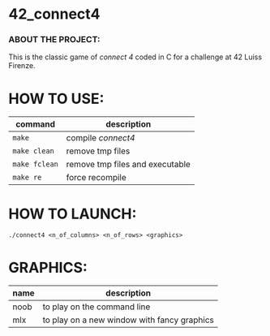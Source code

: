 # 42_connect4

### ABOUT THE PROJECT:
This is the classic game of *connect 4* coded in C for a challenge at 42 Luiss Firenze.

# HOW TO USE:
| command | description |
| ------- | ----------- |
| `make` | compile *connect4* |
| `make clean` | remove tmp files |
| `make fclean` | remove tmp files and executable |
| `make re` | force recompile |

# HOW TO LAUNCH:

`./connect4 <n_of_columns> <n_of_rows> <graphics>`

# GRAPHICS:
| name | description |
| ---- | ----------- |
| noob | to play on the command line |
| mlx | to play on a new window with fancy graphics |
